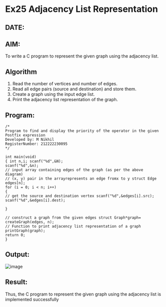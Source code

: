 # Ex25 Adjacency List Representation
## DATE:
## AIM:
To write a C program to represent the given graph using the adjacency list.

## Algorithm
1.	Read the number of vertices and number of edges.
2.	Read all edge pairs (source and destination) and store them.
3.	Create a graph using the input edge list.
4.	Print the adjacency list representation of the graph.
   

## Program:
```
/*
Program to find and display the priority of the operator in the given Postfix expression
Developed by: M Nikhil
RegisterNumber: 212222230095
*/
```
```
int main(void)
{ int n,i; scanf("%d",&N);
scanf("%d",&n);
// input array containing edges of the graph (as per the above diagram)
// (x, y) pair in the arrayrepresents an edge fromx to y struct Edge edges[n];
for (i = 0; i < n; i++)
{
// get the source and destination vertex scanf("%d",&edges[i].src);
scanf("%d",&edges[i].dest);

}

// construct a graph from the given edges struct Graph*graph= createGraph(edges, n);
// Function to print adjacency list representation of a graph printGraph(graph);
return 0;
}

```

## Output:

![image](https://github.com/user-attachments/assets/ca400311-7517-4116-92bb-7ce4c29153fc)


## Result:
Thus, the C program to represent the given graph using the adjacency list is implemented successfully
